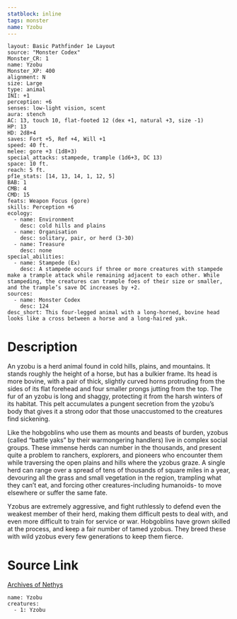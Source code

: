 ```yaml
---
statblock: inline
tags: monster
name: Yzobu
---
```

```statblock
layout: Basic Pathfinder 1e Layout
source: "Monster Codex"
Monster_CR: 1
name: Yzobu
Monster_XP: 400
alignment: N
size: Large
type: animal
INI: +1
perception: +6
senses: low-light vision, scent
aura: stench
AC: 13, touch 10, flat-footed 12 (dex +1, natural +3, size -1)
HP: 13
HD: 2d8+4
saves: Fort +5, Ref +4, Will +1
speed: 40 ft.
melee: gore +3 (1d8+3)
special_attacks: stampede, trample (1d6+3, DC 13)
space: 10 ft.
reach: 5 ft.
pf1e_stats: [14, 13, 14, 1, 12, 5]
BAB: 1
CMB: 4
CMD: 15
feats: Weapon Focus (gore)
skills: Perception +6
ecology:
  - name: Environment
    desc: cold hills and plains
  - name: Organisation
    desc: solitary, pair, or herd (3-30)
  - name: Treasure
    desc: none
special_abilities:
  - name: Stampede (Ex)
    desc: A stampede occurs if three or more creatures with stampede make a trample attack while remaining adjacent to each other. While stampeding, the creatures can trample foes of their size or smaller, and the trample’s save DC increases by +2.
sources:
  - name: Monster Codex
    desc: 124
desc_short: This four-legged animal with a long-horned, bovine head looks like a cross between a horse and a long-haired yak.
```
# Description
An yzobu is a herd animal found in cold hills, plains, and mountains. It stands roughly the height of a horse, but has a bulkier frame. Its head is more bovine, with a pair of thick, slightly curved horns protruding from the sides of its flat forehead and four smaller prongs jutting from the top. The fur of an yzobu is long and shaggy, protecting it from the harsh winters of its habitat. This pelt accumulates a pungent secretion from the yzobu’s body that gives it a strong odor that those unaccustomed to the creatures find sickening.

 Like the hobgoblins who use them as mounts and beasts of burden, yzobus (called “battle yaks” by their warmongering handlers) live in complex social groups. These immense herds can number in the thousands, and present quite a problem to ranchers, explorers, and pioneers who encounter them while traversing the open plains and hills where the yzobus graze. A single herd can range over a spread of tens of thousands of square miles in a year, devouring all the grass and small vegetation in the region, trampling what they can’t eat, and forcing other creatures-including humanoids- to move elsewhere or suffer the same fate.

 Yzobus are extremely aggressive, and fight ruthlessly to defend even the weakest member of their herd, making them difficult pests to deal with, and even more difficult to train for service or war. Hobgoblins have grown skilled at the process, and keep a fair number of tamed yzobus. They breed these with wild yzobus every few generations to keep them fierce.
# Source Link
[Archives of Nethys](https://aonprd.com/MonsterDisplay.aspx?ItemName=Yzobu)
```encounter-table
name: Yzobu
creatures:
  - 1: Yzobu
```
